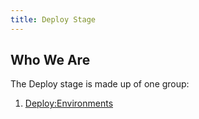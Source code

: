 ```yaml
---
title: Deploy Stage
---
```


## Who We Are

The Deploy stage is made up of one group:

1. [Deploy:Environments](/handbook/engineering/development/ops/deploy/environments/)
